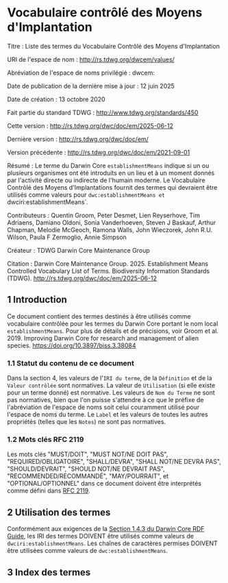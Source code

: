 # Vocabulaire contrôlé des Moyens d'Implantation

Titre
: Liste des termes du Vocabulaire Contrôlé des Moyens d'Implantation

URI de l'espace de nom
: <http://rs.tdwg.org/dwcem/values/>

Abréviation de l'espace de noms privilégié
: dwcem:

Date de publication de la dernière mise à jour
: 12 juin 2025

Date de création
: 13 octobre 2020

Fait partie du standard TDWG
: <http://www.tdwg.org/standards/450>

Cette version
: <http://rs.tdwg.org/dwc/doc/em/2025-06-12>

Dernière version
: <http://rs.tdwg.org/dwc/doc/em/>

Version précédente
: <http://rs.tdwg.org/dwc/doc/em/2021-09-01>

Résumé
: Le terme du Darwin Core `establishmentMeans` indique si un ou plusieurs organismes ont été introduits en un lieu et à un moment donnés par l'activité directe ou indirecte de l'humain moderne. Le Vocabulaire Contrôlé des Moyens d'Implantations fournit des termes qui devraient être utilisés comme valeurs pour `dwc:establishmentMeans et `dwciri:establishmentMeans\`.

Contributeurs
: Quentin Groom, Peter Desmet, Lien Reyserhove, Tim Adriaens, Damiano Oldoni, Sonia Vanderhoeven, Steven J Baskauf, Arthur Chapman, Melodie McGeoch, Ramona Walls, John Wieczorek, John R.U. Wilson, Paula F Zermoglio, Annie Simpson

Créateur
: TDWG Darwin Core Maintenance Group

Citation
: Darwin Core Maintenance Group. 2025. Establishment Means Controlled Vocabulary List of Terms. Biodiversity Information Standards (TDWG). <http://rs.tdwg.org/dwc/doc/em/2025-06-12>

## 1 Introduction

Ce document contient des termes destinés à être utilisés comme vocabulaire contrôlée pour les termes du Darwin Core portant le nom local `establishmentMeans`. Pour plus de détails et de précisions, voir Groom et al. 2019. Improving Darwin Core for research and management of alien species. <https://doi.org/10.3897/biss.3.38084>

### 1.1 Statut du contenu de ce document

Dans la section 4, les valeurs de l'`IRI du terme`, de la `Définition` et de la `Valeur contrôlée` sont normatives. La valeur de `Utilisation` (si elle existe pour un terme donné) est normative.  Les valeurs de `Nom du Terme` ne sont pas normatives, bien que l'on puisse s'attendre à ce que le préfixe de l'abréviation de l'espace de noms soit celui couramment utilisé pour l'espace de noms du terme.  Le `Label` et les valeurs de toutes les autres propriétés (telles que les `Notes`) ne sont pas normatives.

### 1.2 Mots clés RFC 2119

Les mots clés "MUST/DOIT", "MUST NOT/NE DOIT PAS", "REQUIRED/OBLIGATOIRE", "SHALL/DEVRA", "SHALL NOT/NE DEVRA PAS", "SHOULD/DEVRAIT", "SHOULD NOT/NE DEVRAIT PAS", "RECOMMENDED/RECOMMANDÉ", "MAY/POURRAIT", et "OPTIONAL/OPTIONNEL" dans ce document doivent être interprétés comme défini dans [RFC 2119](https://tools.ietf.org/html/rfc2119).

## 2 Utilisation des termes

Conformément aux exigences de la [Section 1.4.3 du Darwin Core RDF Guide](https://dwc.tdwg.org/rdf/#143-use-of-darwin-core-terms-in-rdf-normative), les IRI des termes DOIVENT être utilisés comme valeurs de `dwciri:establishmentMeans`. Les chaînes de caractères permises DOIVENT être utilisées comme valeurs de `dwc:establishmentMeans`.

## 3 Index des termes
